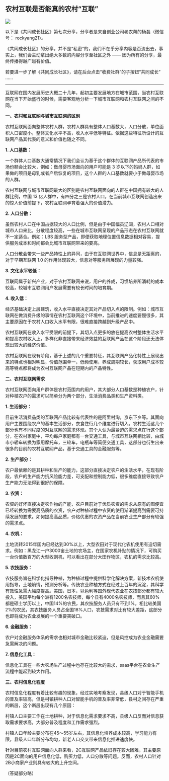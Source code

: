 ## 农村互联是否能真的农村“互联”
 ![](http://mmbiz.qpic.cn/mmbiz/BDcu2rMySicqRzumMnicgywRiak3siaaXpMFkIskfzicaGLxIzpRCJz4zv34s0JHS1ukY4UCibDFLPNkGCF53SJxwILw/640?wx_fmt=jpeg&wxfrom=5)
<head><meta http-equiv="Content-Type" content="text/html; charset=utf-8"></head>
以下是《共同成长社区》第七次分享，分享者是来自创业公司老农帮的杨磊（微信号： rockyang21）。

《共同成长社区》的分享，并不是“私密”的，我们不在乎分享内容是否流出去，事实上，我们会主动拿出绝大多数的内容分享至社区之外 —— 因为所有的分享，最终传播得越广越有价值。

若要进一步了解《共同成长社区》，请在后台点击“收费社群”的子按钮“共同成长” ……

* * *

互联网在国内发展历史大概二十几年，起初主要发展地方在城市范围，当农村互联网在当下开始盛行的时候，需要客观地分析一下城市互联网和农村互联网之间的不同。

**一、农村和互联网与城市互联网的区别**

农村互联网面向整体农村人群，农村人群具有整体人口基数大，人口分散，单位面积人口密度小，整体文化水平不高，收入水平低等特征。依据这些特征所设计的互联网产品其代表的意义和价值也随之不同。

**1. 人口基数：**

一个群体人口基数大通常情况下我们会认为基于这个群体的互联网产品所代表的市场份额会比较大，例如：做母婴市场面向的用户可能是 3 岁以下的妈妈人群，如果做的项目是母乳或者产后恢复的项目，这个人群的人口基数就要小于做母婴市场的人群。

农村互联网与城市互联网最大的区别是农村互联网面向的人群在中国拥有较大的人群比例，中国 13 亿人群中，有四分之三是农村人口，在当前城市互联网创造出来的惊人价值前提下，农村互联网孕育着强大的价值潜力。

**2. 人口分散：**

虽然农村人口在中国占据较大的人口比例，但是由于中国幅员辽阔，农村人口相对城市人口来比，分散程度较高，一些在城市互联网呈现的产品形态在农村互联网就不一定适合。例如：LBS 服务型产品，即便获取地理位置信息数据相对容易，提供服务成本和时间都会比城市互联网带来的要高。

人口分散会带来一些产品特性上的异同，由于在互联网世界中，信息是无距离的，对于早期互联网 1.0 的作用体现较大，信息对等服务所展现的力量较强。

**3. 文化水平较低：**

互联网属于新兴产业，对于农村互联网来说，用户的养成，习惯培养所消耗的成本较高，较城市互联网用户发展需要有较长时间的培育期。

**4. 收入低：**

经济基础决定上层建筑，收入水平直接决定其对产品切入点的限制。例如：城市互联网在做消费升级的事情在农村互联网这个环境中，当前推进的速度要慢很多，其主要原因在于农村人口收入水平有限，很难直接跨越到升级产品中。

农村互联网在收入水平受限的前提下，其切入点更多的放在提高农村整体生活水平和提高农村收入上，多样化非直接带来经济效益的互联网产品在这个阶段还无法体现出较大的经济价值。

农村互联网在现有阶段，基于上述的几个重要特征，其互联网产品化特性上展现出来的特点也相对明显，价值范围单一，低频使用，养成周期较长，获取用户成本较高等特点都将成为农村互联网产品在短期内的产品特性。

**二、农村互联网需求**

农村互联网面向用户群体是农村范围内的用户，其大部分人口基数是种植农户，针对种植农户的需求可以简单分为两个部分，生活消费品类和生产资料类。

**1. 生活部分：**

目前生活消费品类的互联网产品比较有代表性的是阿里村淘，京东下乡等。其面向用户主要围绕农户的基本生活部分，衣食住行几个维度进行切入。农村生活这几个部分也有不同程度的对互联网的需求体现。其个人认为最紧迫的需求点在行这个部分，在农村家庭中，平均每户家庭都有一台交通工具，与城市互联网相比较，由城市小轿车转换为家用摩托车，三轮车，电瓶车等简便交通工具，这部分也衍生出来很多的目前的农村互联网产品，基于交通工具的金融服务等。

**2. 生产部分：**

农户最依赖的是其耕种和生产的能力，这部分直接决定农户的生活水平，在现有阶段，农户的生产能力抗风险能力差，可支配和控制能力低，很多维度直接导致农户生产能力无法得到很好的保障。

**3. 农资：**

农资的好坏直接决定农作物的产能，农户目前对于优质农资的需求从原有的图便宜已经转换为需要高品质的农资，农户对种植过程中农资的使用渐渐提高到需要可持续发展的要求。如何提高高品质，价格优惠的农资产品在当前农业生产部分有较强的需求点。

**4. 农机：**

土地流转2015年国内已经达到30%以上，大型农田对于现代化农机使用有迫切需求。例如：黑龙江一户3000亩土地的农场主，在国家农机补贴的情况下，可购买一台价值数百万的大型收割机，可以看出在部分大田作物区，农机的需求比较高。

**5. 农技服务：**

农技服务旨在科学化指导种植，为种植过程中提供科学化解决方案，新技术农机使用指导，土地熵情，预测分析等。传统农业种植方式在经过上百年的沉淀，其科学有效性急需大幅度提高。美国，日本，以色利等国外现代农业在农技部分都有较大投入，美国平均每个洲有1200名农技师，每个县有4000名农技师，而且其60%都是硕士学历以上，中国14%的农民，其农技服务人员只有不到1%，相比较美国2%的农民，其农技服务人员占全国18%人口，农技需求对比有较大差距，这部分也即将成为农业发展的一个重要突破口。

**6. 金融服务：**

农户对金融服务体系的需求也相对城市金融比较紧迫，但是风控成为农业金融需要急需解决的问题。

**7. 信息化工具：**

信息化工具在一些大农场生产过程中也存在比较大的需求，saas平台在农业生产流程中能起到较大作用。

**三、农村信息化程度**

农村信息化程度有着比较有趣的现象，经过实地考察发现，县级人口对于智能手机的普及率较高，但是村镇耕种人口对智能手机的普及率非常低，县村之间存在严重的断层，这个断层出现有几个原因：

村镇人口主要工作在土地耕种，对于信息化需求要求不高，县级人口反而对信息获取需求要求高，大部分普及程度和工作需求强烈。

村镇人口年龄主要分布在45～55岁左右，其信息化培养成本较高，学习能力有限，县级人口年龄分布均匀，新老人口交叉带来信息化推进速度快。

针对目前农村互联网面向人群来看，2C互联网产品依旧存在较大困难，其主要原因是2C面向的用户信息化低，购买力低，人口分散等问题。反而，农村人口针对2B小商家产业则具有较大的上升空间。

（答疑部分略）

